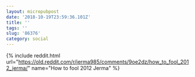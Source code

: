 ```yaml
---
layout: micropubpost
date: '2018-10-19T23:59:36.101Z'
title: ''
tags: ''
slug: '86376'
category: social
---
```

{% include reddit.html url=&quot;https://old.reddit.com/r/jerma985/comments/9oe2dz/how_to_fool_2012_jerma/&quot; name=&quot;How to fool 2012 Jerma&quot; %}
